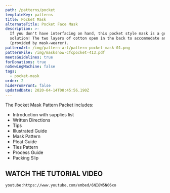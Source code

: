 ```yaml
---
path: /patterns/pocket
templateKey: patterns
title: Pocket Mask
alternateTitle: Pocket Face Mask
description: >-
  If you don't have interfacing on hand, this pocket style mask is a great
  solution! The two layers of cotton open in the back to accommodate an insert
  (provided by mask-wearer).
patternArt: /img/pattern-art/pattern-pocket-mask-01.png
patternFile: /img/masksnow-cfcpocket-413.pdf
meetsGuidelines: true
forDonations: true
noSewingMachine: false
tags:
  - pocket-mask
order: 2
hideFromFront: false
updatedDate: 2020-04-14T08:45:56.190Z
---
```


The Pocket Mask Pattern Packet includes:
- Introduction with supplies list
- Written Directions
- Tips
- Illustrated Guide
- Mask Pattern
- Pleat Guide
- Ties Pattern
- Process Guide
- Packing Slip

## WATCH THE TUTORIAL VIDEO

`youtube:https://www.youtube.com/embed/6NI8W5N06xo`
